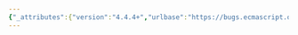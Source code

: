 ```yaml
---
{"_attributes":{"version":"4.4.4+","urlbase":"https://bugs.ecmascript.org/","maintainer":"dherman@mozilla.com"},"bug":{"bug_id":1334,"creation_ts":"2013-03-16 00:23:00 -0700","short_desc":"15.14.4.4: stray italics","delta_ts":"2013-05-14 18:13:11 -0700","product":"Draft for 6th Edition","component":"editorial issue","version":"Rev 14: March 8, 2013 Draft","rep_platform":"All","op_sys":"All","bug_status":"RESOLVED","resolution":"FIXED","priority":"Normal","bug_severity":"minor","everconfirmed":true,"reporter":{"uid":"jmdyck","name":"Michael Dyck"},"assigned_to":{"uid":"allen","name":"Allen Wirfs-Brock"},"long_desc":[{"commentid":3476,"comment_count":0,"who":{"uid":"jmdyck","name":"Michael Dyck"},"bug_when":"2013-03-16 00:23:58 -0700","thetext":"In 15.14.4.4 \"Map.prototype.forEach ( callbackfn , thisArg = undefined )\",\nstep 8.a.i says:\n    Let funcResult be the result of calling the [[Call]] internal method\n    of callbackfn with T as thisArgument and a List containing e.[[value]],\n    e.[[key]], and M as argumentsList.\nwhere (among others) \"List\" and \"as\" are in an italic font.\n\nChange those two to be in an upright font."},{"commentid":3771,"comment_count":1,"who":{"uid":"allen","name":"Allen Wirfs-Brock"},"bug_when":"2013-05-12 14:45:27 -0700","thetext":"fixed in rev15 editor's draft"},{"commentid":3882,"comment_count":2,"who":{"uid":"allen","name":"Allen Wirfs-Brock"},"bug_when":"2013-05-14 18:13:11 -0700","thetext":"resolved in rev 15, May 14, 2013 draft"}]}}
---
```

